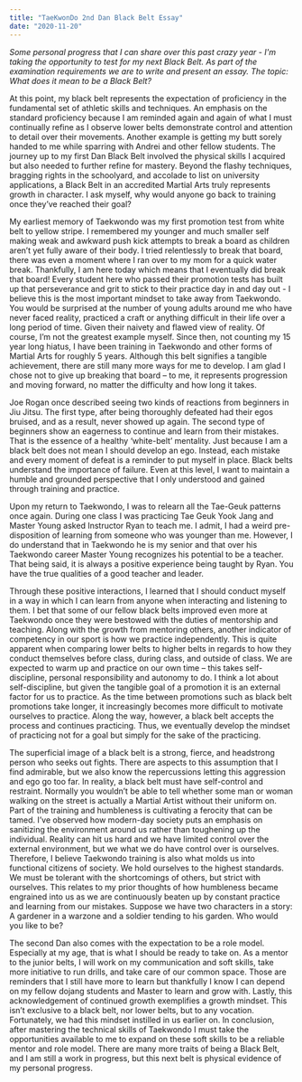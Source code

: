 ```yaml
---
title: "TaeKwonDo 2nd Dan Black Belt Essay"
date: "2020-11-20"
---
```


_Some personal progress that I can share over this past crazy year - I'm taking the opportunity to test for my next Black Belt. As part of the examination requirements we are to write and present an essay. The topic: What does it mean to be a Black Belt?_

At this point, my black belt represents the expectation of proficiency in the fundamental set of athletic skills and techniques. An emphasis on the standard proficiency because I am reminded again and again of what I must continually refine as I observe lower belts demonstrate control and attention to detail over their movements. Another example is getting my butt sorely handed to me while sparring with Andrei and other fellow students. The journey up to my first Dan Black Belt involved the physical skills I acquired but also needed to further refine for mastery. Beyond the flashy techniques, bragging rights in the schoolyard, and accolade to list on university applications, a Black Belt in an accredited Martial Arts truly represents growth in character. I ask myself, why would anyone go back to training once they’ve reached their goal?

My earliest memory of Taekwondo was my first promotion test from white belt to yellow stripe. I remembered my younger and much smaller self making weak and awkward push kick attempts to break a board as children aren’t yet fully aware of their body. I tried relentlessly to break that board, there was even a moment where I ran over to my mom for a quick water break. Thankfully, I am here today which means that I eventually did break that board! Every student here who passed their promotion tests has built up that perseverance and grit to stick to their practice day in and day out - I believe this is the most important mindset to take away from Taekwondo. You would be surprised at the number of young adults around me who have never faced reality, practiced a craft or anything difficult in their life over a long period of time. Given their naivety and flawed view of reality. Of course, I’m not the greatest example myself. Since then, not counting my 15 year long hiatus, I have been training in Taekwondo and other forms of Martial Arts for roughly 5 years. Although this belt signifies a tangible achievement, there are still many more ways for me to develop. I am glad I chose not to give up breaking that board – to me, it represents progression and moving forward, no matter the difficulty and how long it takes.

Joe Rogan once described seeing two kinds of reactions from beginners in Jiu Jitsu. The first type, after being thoroughly defeated had their egos bruised, and as a result, never showed up again. The second type of beginners show an eagerness to continue and learn from their mistakes. That is the essence of a healthy ‘white-belt’ mentality. Just because I am a black belt does not mean I should develop an ego. Instead, each mistake and every moment of defeat is a reminder to put myself in place. Black belts understand the importance of failure. Even at this level, I want to maintain a humble and grounded perspective that I only understood and gained through training and practice.

Upon my return to Taekwondo, I was to relearn all the Tae-Geuk patterns once again. During one class I was practicing Tae Geuk Yook Jang and Master Young asked Instructor Ryan to teach me. I admit, I had a weird pre-disposition of learning from someone who was younger than me. However, I do understand that in Taekwondo he is my senior and that over his Taekwondo career Master Young recognizes his potential to be a teacher. That being said, it is always a positive experience being taught by Ryan. You have the true qualities of a good teacher and leader.

Through these positive interactions, I learned that I should conduct myself in a way in which I can learn from anyone when interacting and listening to them. I bet that some of our fellow black belts improved even more at Taekwondo once they were bestowed with the duties of mentorship and teaching. Along with the growth from mentoring others, another indicator of competency in our sport is how we practice independently. This is quite apparent when comparing lower belts to higher belts in regards to how they conduct themselves before class, during class, and outside of class. We are expected to warm up and practice on our own time – this takes self-discipline, personal responsibility and autonomy to do. I think a lot about self-discipline, but given the tangible goal of a promotion it is an external factor for us to practice. As the time between promotions such as black belt promotions take longer, it increasingly becomes more difficult to motivate ourselves to practice. Along the way, however, a black belt accepts the process and continues practicing. Thus, we eventually develop the mindset of practicing not for a goal but simply for the sake of the practicing.

The superficial image of a black belt is a strong, fierce, and headstrong person who seeks out fights. There are aspects to this assumption that I find admirable, but we also know the repercussions letting this aggression and ego go too far. In reality, a black belt must have self-control and restraint. Normally you wouldn’t be able to tell whether some man or woman walking on the street is actually a Martial Artist without their uniform on. Part of the training and humbleness is cultivating a ferocity that can be tamed. I’ve observed how modern-day society puts an emphasis on sanitizing the environment around us rather than toughening up the individual. Reality can hit us hard and we have limited control over the external environment, but we what we do have control over is ourselves. Therefore, I believe Taekwondo training is also what molds us into functional citizens of society. We hold ourselves to the highest standards. We must be tolerant with the shortcomings of others, but strict with ourselves. This relates to my prior thoughts of how humbleness became engrained into us as we are continuously beaten up by constant practice and learning from our mistakes. Suppose we have two characters in a story: A gardener in a warzone and a soldier tending to his garden. Who would you like to be?

The second Dan also comes with the expectation to be a role model. Especially at my age, that is what I should be ready to take on. As a mentor to the junior belts, I will work on my communication and soft skills, take more initiative to run drills, and take care of our common space. Those are reminders that I still have more to learn but thankfully I know I can depend on my fellow dojang students and Master to learn and grow with. Lastly, this acknowledgement of continued growth exemplifies a growth mindset. This isn’t exclusive to a black belt, nor lower belts, but to any vocation. Fortunately, we had this mindset instilled in us earlier on. In conclusion, after mastering the technical skills of Taekwondo I must take the opportunities available to me to expand on these soft skills to be a reliable mentor and role model. There are many more traits of being a Black Belt, and I am still a work in progress, but this next belt is physical evidence of my personal progress.
